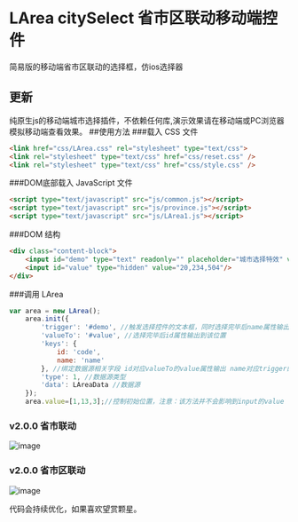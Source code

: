 # LArea citySelect 省市区联动移动端控件
简易版的移动端省市区联动的选择框，仿ios选择器
## 更新
纯原生js的移动端城市选择插件，不依赖任何库,演示效果请在移动端或PC浏览器模拟移动端查看效果。
##使用方法
###载入 CSS 文件
```html
<link href="css/LArea.css" rel="stylesheet" type="text/css">
<link rel="stylesheet" type="text/css" href="css/reset.css" />
<link rel="stylesheet" type="text/css" href="css/style.css" />
```

###DOM底部载入 JavaScript 文件
```html
<script type="text/javascript" src="js/common.js"></script>
<script type="text/javascript" src="js/province.js"></script>
<script type="text/javascript" src="js/LArea1.js"></script>
```

###DOM 结构
```html
<div class="content-block">
    <input id="demo" type="text" readonly="" placeholder="城市选择特效" value="广东省,深圳市"/>
    <input id="value" type="hidden" value="20,234,504"/>
</div>
```

###调用 LArea
```javascript
var area = new LArea();
    area.init({
        'trigger': '#demo', //触发选择控件的文本框，同时选择完毕后name属性输出到该位置
        'valueTo': '#value', //选择完毕后id属性输出到该位置
        'keys': {
            id: 'code',
            name: 'name'
        }, //绑定数据源相关字段 id对应valueTo的value属性输出 name对应trigger的value属性输出
        'type': 1, //数据源类型
        'data': LAreaData //数据源
    });
    area.value=[1,13,3];//控制初始位置，注意：该方法并不会影响到input的value
```

### v2.0.0 省市联动
![image](https://github.com/godkillerdan/LArea-citySelect/blob/master/LArea_citySelect/img/sketch_01.jpg)
### v2.0.0 省市区联动
![image](https://github.com/godkillerdan/LArea-citySelect/blob/master/LArea_citySelect/img/sketch_02.jpg)

代码会持续优化，如果喜欢望赏颗星。

